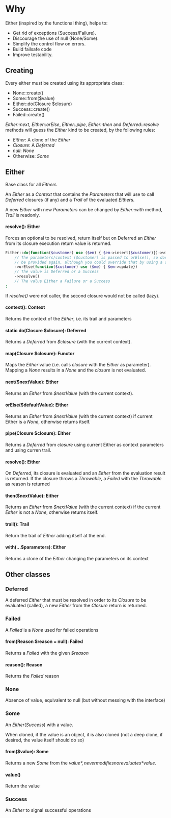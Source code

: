 # Why

Either (inspired by the functional thing), helps to:
* Get rid of exceptions (Success/Failure).
* Discourage the use of null (None/Some).
* Simplify the control flow on errors.
* Build failsafe code
* Improve testability.

## Creating

Every either must be created using its appropriate class:

* None::create()
* Some::from($value)
* Either::do(Closure $closure)
* Success::create()
* Failed::create()

*Either::next*, *Either::orElse*, *Either::pipe*, *Either::then* and *Deferred::resolve* methods will guess the *Either* kind to be created, by the following rules:

* *Either*: A clone of the *Either*
* *Closure*: A *Deferred*
* *null*: *None*
* Otherwise: *Some*

## Either

Base class for all *Either*s

An *Either* as a *Context* that contains the *Parameters* that will use to call *Deferred* closures (if any) and a *Trail* of the evaluated *Either*s.

A new *Either* with new *Parameters* can be changed by *Either::with* method, *Trail* is readonly.

#### resolve(): Either

Forces an optional to be resolved, return itself but on Deferred an *Either* from its closure execution return value is returned.

```php
Either::do(function($customer) use ($em) { $em->insert($customer)})->with($customer)
    // The parameters/context ($customer) is passed to orElse(), so does not need to
    // be provided again, although you could override that by using a second with().         
    ->orElse(function($customer) use ($me) { $em->update})
    // The value is Deferred or a Success
    ->resolve()
    // The value Either a Failure or a Success
;
```
If *resolve()* were not caller, the second closure would not be called (lazy).

#### context(): Context

Returns the context of the *Either*, i.e. its trail and parameters

#### static do(Closure $closure): Deferred

Returns a *Deferred* from *$closure* (with the current context).

#### map(Closure $closure): Functor

Maps the *Either* value (i.e. calls *closure* with the *Either* as parameter).
Mapping a *None* results in a *None* and the *closure* is not evaluated.

#### next($nextValue): Either

Returns an *Either* from *$nextValue* (with the current context).

#### orElse($defaultValue): Either

Returns an *Either* from *$nextValue* (with the current context) if current Either is a *None*,
 otherwise returns itself.

#### pipe(Closure $closure): Either

Returns a *Deferred* from *closure* using current Either as context parameters and using curren trail.

#### resolve(): Either

On *Deferred*, its closure is evaluated and an *Either* from the evaluation result is returned. If the closure throws a *Throwable*, a *Failed* with the *Throwable* as reason is returned

#### then($nextValue): Either

Returns an *Either* from *$nextValue* (with the current context) if the current *Either* is not a *None*, otherwise returns itself.

#### trail(): Trail

Return the trail of *Either* adding itself at the end.

#### with(...$parameters): Either

Returns a clone of the *Either* changing the parameters on its context

## Other classes

### Deferred

A deferred *Either* that must be resolved in order to its *Closure* to be evaluated (called), 
a new *Either* from the *Closure* return is returned.

### Failed

A *Failed* is a *None* used for failed operations

#### from(Reason $reason = null): Failed

Returns a *Failed* with the given *$reason*

#### reason(): Reason

Returns the *Failed* reason

### None

Absence of value, equivalent to null (but without messing with the interface)

### Some

An *Either*(*Success*) with a value.

When cloned, if the value is an object, it is also cloned (not a deep clone, if desired, the value itself should do so)

#### from($value): Some

Returns a new *Some* from the *$value*, never modifies nor evaluates *$value*.

#### value()

Return the value

### Success

An *Either* to signal successful operations 
